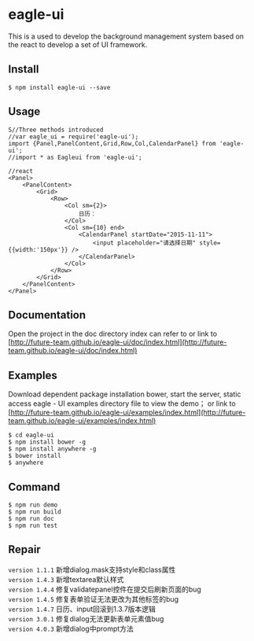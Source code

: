 # eagle-ui
This is a used to develop the background management system based on the react to develop a set of UI framework.

## Install
```
$ npm install eagle-ui --save
```

## Usage

```
S//Three methods introduced
//var eagle_ui = require('eagle-ui');
import {Panel,PanelContent,Grid,Row,Col,CalendarPanel} from 'eagle-ui';
//import * as Eagleui from 'eagle-ui';

//react
<Panel>
    <PanelContent>
        <Grid>
            <Row>
                <Col sm={2}>
                    日历：
                </Col>
                <Col sm={10} end>
                    <CalendarPanel startDate="2015-11-11">
                        <input placeholder="请选择日期" style={{width:'150px'}} />
                    </CalendarPanel>
                </Col>
            </Row>
        </Grid>
    </PanelContent>
</Panel>
```

## Documentation

Open the project in the doc directory index can refer to or link to [http://future-team.github.io/eagle-ui/doc/index.html](http://future-team.github.io/eagle-ui/doc/index.html)

## Examples

Download dependent package installation bower, start the server, static access eagle - UI examples directory file to view the demo； or link to [http://future-team.github.io/eagle-ui/examples/index.html](http://future-team.github.io/eagle-ui/examples/index.html)

```	
$ cd eagle-ui
$ npm install bower -g
$ npm install anywhere -g
$ bower install 
$ anywhere
```

## Command

```
$ npm run demo
$ npm run build
$ npm run doc
$ npm run test
```

## Repair


`version 1.1.1` 新增dialog.mask支持style和class属性    
`version 1.4.3` 新增textarea默认样式    
`version 1.4.4` 修复validatepanel控件在提交后刷新页面的bug     
`version 1.4.5` 修复表单验证无法更改为其他标签的bug     
`version 1.4.7` 日历、input回滚到1.3.7版本逻辑     
`version 3.0.1` 修复dialog无法更新表单元素值bug      
`version 4.0.3` 新增dialog中prompt方法      